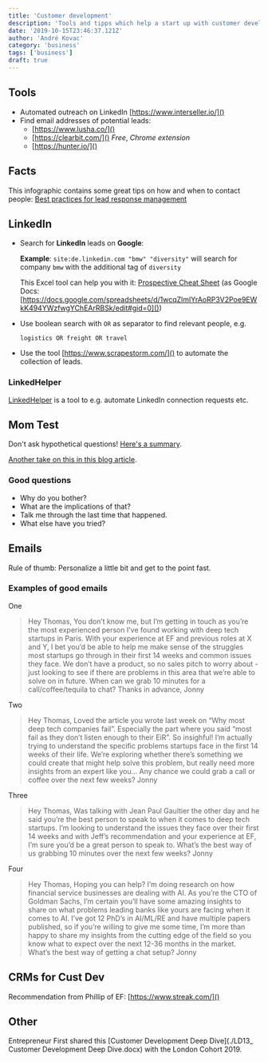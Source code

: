 ```yaml
---
title: 'Customer development'
description: 'Tools and tipps which help a start up with customer development'
date: '2019-10-15T23:46:37.121Z'
author: 'André Kovac'
category: 'business'
tags: ['business']
draft: true
---
```


## Tools

- Automated outreach on LinkedIn [https://www.interseller.io/]()
- Find email addresses of potential leads:
	- [https://www.lusha.co/]()
	- [https://clearbit.com/]() *Free*, *Chrome extension*
	- [https://hunter.io/]()

## Facts

This infographic contains some great tips on how and when to contact people: [Best practices for lead response management](./LRM-info-graphic-poster-16.pdf)

## LinkedIn

- Search for **LinkedIn** leads on **Google**:

	**Example**: `site:de.linkedin.com "bmw" "diversity"` will search for company `bmw` with the additional tag of `diversity`

	This Excel tool can help you with it: [Prospective Cheat Sheet](./prospecting-cheat-sheet.xlsx) (as Google Docs: [https://docs.google.com/spreadsheets/d/1wcqZlmIYrAoRP3V2Poe9EWkK494YWzfwgYChEArRBSk/edit#gid=0]())

- Use boolean search with `OR` as separator to find relevant people, e.g.

	```
	logistics OR freight OR travel
	```

- Use the tool [https://www.scrapestorm.com/]() to automate the collection of leads.

### LinkedHelper

[LinkedHelper](https://www.linkedhelper.com/) is a tool to e.g. automate LinkedIn connection requests etc.

## Mom Test

Don't ask hypothetical questions! [Here's a summary](https://medium.com/@feelinspired/things-i-learnt-the-mom-test-by-rob-fitzpatrick-9d9d58ce8098).

[Another take on this in this blog article](https://medium.dave-bailey.com/what-you-shouldnt-ask-your-customers-a208c5dbab75).

### Good questions

* Why do you bother?
* What are the implications of that?
* Talk me through the last time that happened.
* What else have you tried?

## Emails

Rule of thumb: Personalize a little bit and get to the point fast.

### Examples of good emails

One

>Hey Thomas,
You don’t know me, but I’m getting in touch as you’re the most experienced person I’ve found working with deep tech startups in Paris.
With your experience at EF and previous roles at X and Y, I bet you’d be able to help me make sense of the struggles most startups go through in their first 14 weeks and common issues they face.
We don’t have a product, so no sales pitch to worry about - just looking to see if there are problems in this area that we’re able to solve on in future.
When can we grab 10 minutes for a call/coffee/tequila to chat?
Thanks in advance,
Jonny

Two

>Hey Thomas,
Loved the article you wrote last week on “Why most deep tech companies fail”.
Especially the part where you said “most fail as they don’t listen enough to their EiR”. So insighful!
I’m actually trying to understand the specific problems startups face in the first 14 weeks of their life.
We’re exploring whether there’s something we could create that might help solve this problem, but really need more insights from an expert like you...
Any chance we could grab a call or coffee over the next few weeks?
Jonny

Three

>Hey Thomas,
Was talking with Jean Paul Gaultier the other day and he said you’re the best person to speak to when it comes to deep tech startups.
I’m looking to understand the issues they face over their first 14 weeks and with Jeff’s recommendation and your experience at EF, I’m sure you’d be a great person to speak to.
What’s the best way of us grabbing 10 minutes over the next few weeks?
Jonny

Four

>Hey Thomas,
Hoping you can help? I’m doing research on how financial service businesses are dealing with AI.
As you’re the CTO of Goldman Sachs, I’m certain you’ll have some amazing insights to share on what problems leading banks like yours are facing when it comes to AI.
I’ve got 12 PhD’s in AI/ML/RE and have multiple papers published, so if you’re willing to give me some time, I’m more than happy to share my insights from the cutting edge of the field so you know what to expect over the next 12-36 months in the market.
What’s the best way of getting a chat setup?
Jonny


## CRMs for Cust Dev

Recommendation from Phillip of EF: [https://www.streak.com/]()

## Other

Entrepreneur First shared this [Customer Development Deep Dive](./LD13_ Customer Development Deep Dive.docx) with the London Cohort 2019.